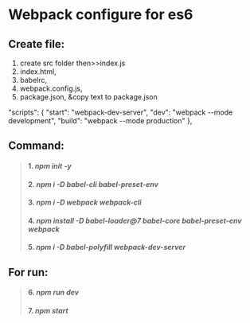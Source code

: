 # Webpack configure for es6

## Create file:
1. create src folder then>>index.js
2. index.html,
2. babelrc,
3. webpack.config.js,
4. package.json,
 &copy text to package.json

"scripts": {
      "start": "webpack-dev-server",
      "dev": "webpack --mode development",
      "build": "webpack --mode production"
},
## Command:
> #### 1. *npm init -y*
> #### 2. *npm i -D babel-cli babel-preset-env*
> #### 3. *npm i -D webpack webpack-cli*
> #### 4. *npm install -D babel-loader@7 babel-core babel-preset-env webpack*
> #### 5. *npm i -D babel-polyfill webpack-dev-server*

## For run: 
> #### 6. *npm run dev*
> #### 7. *npm start*

